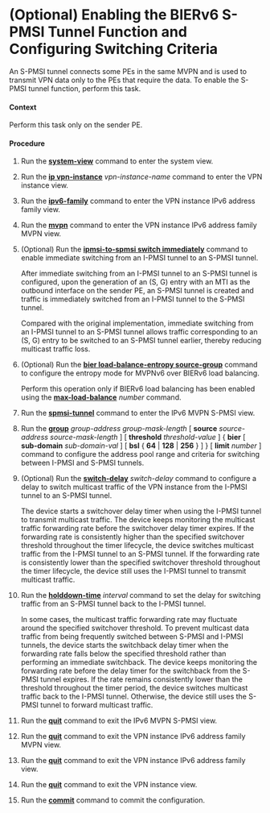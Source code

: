 (Optional) Enabling the BIERv6 S-PMSI Tunnel Function and Configuring Switching Criteria
========================================================================================

An S-PMSI tunnel connects some PEs in the same MVPN and is used to transmit VPN data only to the PEs that require the data. To enable the S-PMSI tunnel function, perform this task.

#### Context

Perform this task only on the sender PE.


#### Procedure

1. Run the [**system-view**](cmdqueryname=system-view) command to enter the system view.
2. Run the [**ip vpn-instance**](cmdqueryname=ip+vpn-instance) *vpn-instance-name* command to enter the VPN instance view.
3. Run the [**ipv6-family**](cmdqueryname=ipv6-family) command to enter the VPN instance IPv6 address family view.
4. Run the [**mvpn**](cmdqueryname=mvpn) command to enter the VPN instance IPv6 address family MVPN view.
5. (Optional) Run the [**ipmsi-to-spmsi switch immediately**](cmdqueryname=ipmsi-to-spmsi+switch+immediately) command to enable immediate switching from an I-PMSI tunnel to an S-PMSI tunnel.
   
   
   
   After immediate switching from an I-PMSI tunnel to an S-PMSI tunnel is configured, upon the generation of an (S, G) entry with an MTI as the outbound interface on the sender PE, an S-PMSI tunnel is created and traffic is immediately switched from an I-PMSI tunnel to the S-PMSI tunnel.
   
   Compared with the original implementation, immediate switching from an I-PMSI tunnel to an S-PMSI tunnel allows traffic corresponding to an (S, G) entry to be switched to an S-PMSI tunnel earlier, thereby reducing multicast traffic loss.
6. (Optional) Run the [**bier load-balance-entropy source-group**](cmdqueryname=bier+load-balance-entropy+source-group) command to configure the entropy mode for MVPNv6 over BIERv6 load balancing.
   
   
   
   Perform this operation only if BIERv6 load balancing has been enabled using the [**max-load-balance**](cmdqueryname=max-load-balance) *number* command.
7. Run the [**spmsi-tunnel**](cmdqueryname=spmsi-tunnel) command to enter the IPv6 MVPN S-PMSI view.
8. Run the [**group**](cmdqueryname=group) *group-address* *group-mask-length* [ **source** *source-address* *source-mask-length* ] [ **threshold** *threshold-value* ] { **bier** [ **sub-domain** *sub-domain-val* ] [ **bsl** { **64** | **128** | **256** } ] } [ **limit** *number* ] command to configure the address pool range and criteria for switching between I-PMSI and S-PMSI tunnels.
9. (Optional) Run the [**switch-delay**](cmdqueryname=switch-delay) *switch-delay* command to configure a delay to switch multicast traffic of the VPN instance from the I-PMSI tunnel to an S-PMSI tunnel.
   
   
   
   The device starts a switchover delay timer when using the I-PMSI tunnel to transmit multicast traffic. The device keeps monitoring the multicast traffic forwarding rate before the switchover delay timer expires. If the forwarding rate is consistently higher than the specified switchover threshold throughout the timer lifecycle, the device switches multicast traffic from the I-PMSI tunnel to an S-PMSI tunnel. If the forwarding rate is consistently lower than the specified switchover threshold throughout the timer lifecycle, the device still uses the I-PMSI tunnel to transmit multicast traffic.
10. Run the [**holddown-time**](cmdqueryname=holddown-time) *interval* command to set the delay for switching traffic from an S-PMSI tunnel back to the I-PMSI tunnel.
    
    
    
    In some cases, the multicast traffic forwarding rate may fluctuate around the specified switchover threshold. To prevent multicast data traffic from being frequently switched between S-PMSI and I-PMSI tunnels, the device starts the switchback delay timer when the forwarding rate falls below the specified threshold rather than performing an immediate switchback. The device keeps monitoring the forwarding rate before the delay timer for the switchback from the S-PMSI tunnel expires. If the rate remains consistently lower than the threshold throughout the timer period, the device switches multicast traffic back to the I-PMSI tunnel. Otherwise, the device still uses the S-PMSI tunnel to forward multicast traffic.
11. Run the [**quit**](cmdqueryname=quit) command to exit the IPv6 MVPN S-PMSI view.
12. Run the [**quit**](cmdqueryname=quit) command to exit the VPN instance IPv6 address family MVPN view.
13. Run the [**quit**](cmdqueryname=quit) command to exit the VPN instance IPv6 address family view.
14. Run the [**quit**](cmdqueryname=quit) command to exit the VPN instance view.
15. Run the [**commit**](cmdqueryname=commit) command to commit the configuration.